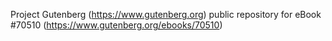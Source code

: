 Project Gutenberg (https://www.gutenberg.org) public repository for
eBook #70510 (https://www.gutenberg.org/ebooks/70510)
